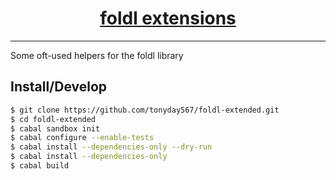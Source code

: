 <h1 align="center">
    <a href="https://github.com/tonyday567/foldl-extended">
        foldl extensions
    </a>
</h1>

<hr>

Some oft-used helpers for the foldl library

## Install/Develop

``` sh
$ git clone https://github.com/tonyday567/foldl-extended.git
$ cd foldl-extended
$ cabal sandbox init
$ cabal configure --enable-tests
$ cabal install --dependencies-only --dry-run
$ cabal install --dependencies-only
$ cabal build
```
